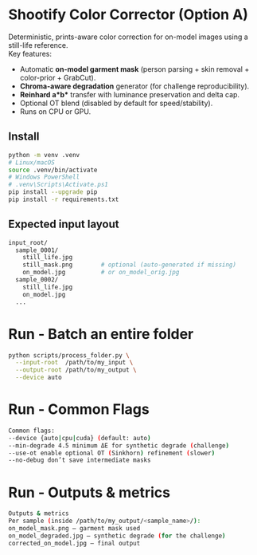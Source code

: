 # Shootify Color Corrector (Option A)

Deterministic, prints-aware color correction for on-model images using a still-life reference.  
Key features:
- Automatic **on-model garment mask** (person parsing + skin removal + color-prior + GrabCut).
- **Chroma-aware degradation** generator (for challenge reproducibility).
- **Reinhard a\*b\*** transfer with luminance preservation and delta cap.
- Optional OT blend (disabled by default for speed/stability).
- Runs on CPU or GPU.

## Install
```bash
python -m venv .venv
# Linux/macOS
source .venv/bin/activate
# Windows PowerShell
# .venv\Scripts\Activate.ps1
pip install --upgrade pip
pip install -r requirements.txt


```

## Expected input layout
```bash
input_root/
  sample_0001/
    still_life.jpg
    still_mask.png        # optional (auto-generated if missing)
    on_model.jpg          # or on_model_orig.jpg
  sample_0002/
    still_life.jpg
    on_model.jpg
  ...
```
# Run - Batch an entire folder
```bash
python scripts/process_folder.py \
  --input-root  /path/to/my_input \
  --output-root /path/to/my_output \
  --device auto

```


# Run - Common Flags
```bash
Common flags:
--device {auto|cpu|cuda} (default: auto)
--min-degrade 4.5 minimum ΔE for synthetic degrade (challenge)
--use-ot enable optional OT (Sinkhorn) refinement (slower)
--no-debug don’t save intermediate masks

```

# Run - Outputs & metrics
```bash
Outputs & metrics
Per sample (inside /path/to/my_output/<sample_name>/):
on_model_mask.png — garment mask used
on_model_degraded.jpg — synthetic degrade (for the challenge)
corrected_on_model.jpg — final output
```
